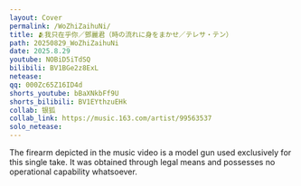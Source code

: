 ```yaml
---
layout: Cover
permalink: /WoZhiZaihuNi/
title: 🫂我只在乎你／鄧麗君（時の流れに身をまかせ／テレサ・テン）
path: 20250829_WoZhiZaihuNi
date: 2025.8.29
youtube: NOBiD5iTdSQ
bilibili: BV1BGe2z8ExL
netease: 
qq: 000Zc65Z16ID4d
shorts_youtube: bBaXNkbFf9U
shorts_bilibili: BV1EYthzuEHk
collab: 银狐
collab_link: https://music.163.com/artist/99563537
solo_netease: 
---
```


The firearm depicted in the music video is a model gun used exclusively for this single take. It was obtained through legal means and possesses no operational capability whatsoever.